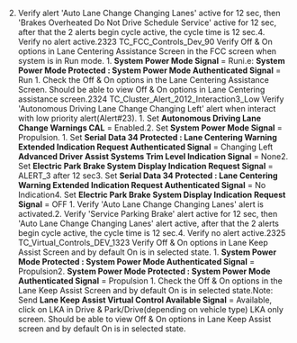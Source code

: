 2. Verify alert 'Auto Lane Change Changing Lanes' active for 12 sec, then 'Brakes Overheated Do Not Drive Schedule Service' active for 12 sec, after that the 2 alerts begin cycle active, the cycle time is 12 sec.4. Verify no alert active.2323 TC_FCC_Controls_Dev_90 Verify Off & On options in Lane Centering Assistance Screen in the FCC screen when system is in Run mode. 1. **System Power Mode Signal** = Runi.e: **System Power Mode Protected : System Power Mode Authenticated Signal** = Run 1. Check the Off & On options in the Lane Centering Assistance Screen. Should be able to view Off & On options in Lane Centering assistance screen.2324 TC_Cluster_Alert_2012_Interaction3_Low Verify 'Autonomous Driving Lane Change Changing Left' alert when interact with low priority alert(Alert#23). 1. Set **Autonomous Driving Lane Change Warnings CAL** = Enabled.2. Set **System Power Mode Signal** = Propulsion. 1. Set **Serial Data 34 Protected : Lane Centering Warning Extended Indication Request Authenticated Signal** = Changing Left **Advanced Driver Assist Systems Trim Level Indication Signal** = None2. Set **Electric Park Brake System Display Indication Request Signal** = ALERT_3 after 12 sec3. Set **Serial Data 34 Protected : Lane Centering Warning Extended Indication Request Authenticated Signal** = No Indication4. Set **Electric Park Brake System Display Indication Request Signal** = OFF 1. Verify 'Auto Lane Change Changing Lanes' alert is activated.2. Verify 'Service Parking Brake' alert active for 12 sec, then 'Auto Lane Change Changing Lanes' alert active, after that the 2 alerts begin cycle active, the cycle time is 12 sec.4. Verify no alert active.2325 TC_Virtual_Controls_DEV_1323 Verify Off & On options in Lane Keep Assist Screen and by default On is in selected state. 1. **System Power Mode Protected : System Power Mode Authenticated Signal** = Propulsion2. **System Power Mode Protected : System Power Mode Authenticated Signal** = Propulsion 1. Check the Off & On options in the Lane Keep Assist Screen and by default On is in selected state.Note: Send **Lane Keep Assist Virtual Control Available Signal** = Available, click on LKA in Drive & Park/Drive(depending on vehicle type) LKA only screen. Should be able to view Off & On options in Lane Keep Assist screen and by default On is in selected state.